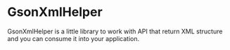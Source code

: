 # GsonXmlHelper
GsonXmlHelper is a little library to work with API that return XML structure and you can consume it into your application.
